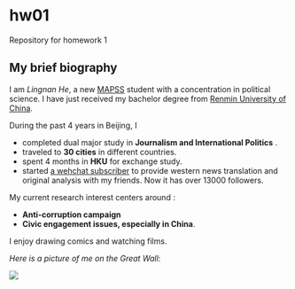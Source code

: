 # hw01
Repository for homework 1
 
## My brief biography

I am _Lingnan He_, a new [MAPSS](https://mapss.uchicago.edu/) student with a concentration in political science. I have just received my bachelor degree  from [Renmin University of China](http://www.ruc.edu.cn/). 

During the past 4 years in Beijing, I 

* completed dual major study in __Journalism and International Politics__ .
* traveled to __30 cities__ in different countries.
* spent 4 months in __HKU__ for exchange study.
* started [a wehchat subscriber](http://mp.weixin.qq.com/profile?src=3&timestamp=1506886459&ver=1&signature=M0wY0A*K0XKrXpoqPURh6UUCzeN7pqjt8udsyD4ZjCCUnokpR08mC8C1tRmrvrPf5fb0VFoGokNRoLnBlailSg==) to provide western news translation and original analysis with my friends. Now it has over 13000 followers.

My current research interest centers around :

* __Anti-corruption campaign__ 
* __Civic engagement issues, especially in China__. 

I enjoy drawing comics and watching films. 

_Here is a picture of me on the Great Wall_: 

![](https://github.com/lingnanhe/hw01/blob/master/2.JPG)
